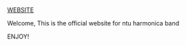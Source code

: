 [WEBSITE](https://ntuhb.github.io)

Welcome, This is the official website for ntu harmonica band

ENJOY!

